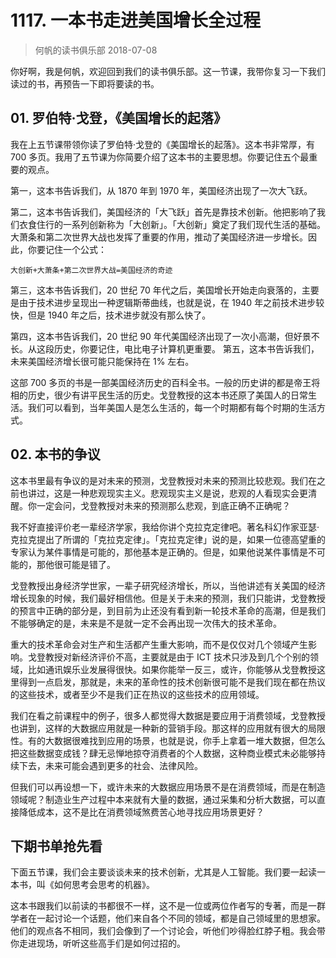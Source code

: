 # 1117. 一本书走进美国增长全过程
> 何帆的读书俱乐部
2018-07-08

你好啊，我是何帆，欢迎回到我们的读书俱乐部。这一节课，我带你复习一下我们读过的书，再预告一下即将要读的书。

## 01. 罗伯特·戈登，《美国增长的起落》

我在上五节课带领你读了罗伯特·戈登的《美国增长的起落》。这本书非常厚，有 700 多页。我用了五节课为你简要介绍了这本书的主要思想。你要记住五个最重要的观点。

第一，这本书告诉我们，从 1870 年到 1970 年，美国经济出现了一次大飞跃。

第二，这本书告诉我们，美国经济的「大飞跃」首先是靠技术创新。他把影响了我们衣食住行的一系列创新称为「大创新」。「大创新」奠定了我们现代生活的基础。大萧条和第二次世界大战也发挥了重要的作用，推动了美国经济进一步增长。因此，你要记住一个公式：

	大创新+大萧条+第二次世界大战=美国经济的奇迹

第三，这本书告诉我们，20 世纪 70 年代之后，美国增长开始走向衰落的，主要是由于技术进步呈现出一种逻辑斯蒂曲线，也就是说，在 1940 年之前技术进步较快，但是 1940 年之后，技术进步就没有那么快了。

第四，这本书告诉我们，20 世纪 90 年代美国经济出现了一次小高潮，但好景不长。从这段历史，你要记住，电比电子计算机更重要。
第五，这本书告诉我们，未来美国经济增长很可能只能保持在 1% 左右。

这部 700 多页的书是一部美国经济历史的百科全书。一般的历史讲的都是帝王将相的历史，很少有讲平民生活的历史。戈登教授的这本书还原了美国人的日常生活。我们可以看到，当年美国人是怎么生活的，每一个时期都有每个时期的生活方式。

## 02. 本书的争议

这本书里最有争议的是对未来的预测，戈登教授对未来的预测比较悲观。我们在之前也讲过，这是一种悲观现实主义。悲观现实主义是说，悲观的人看现实会更清醒。你一定会问，戈登教授对未来的预测那么悲观，到底正确不正确呢？

我不好直接评价老一辈经济学家，我给你讲个克拉克定律吧。著名科幻作家亚瑟·克拉克提出了所谓的「克拉克定律」。「克拉克定律」说的是，如果一位德高望重的专家认为某件事情是可能的，那他基本是正确的。但是，如果他说某件事情是不可能的，那他很可能是错了。

戈登教授出身经济学世家，一辈子研究经济增长，所以，当他讲述有关美国的经济增长现象的时候，我们最好相信他。但是关于未来的预测，我们只能讲，戈登教授的预言中正确的部分是，到目前为止还没有看到新一轮技术革命的高潮，但是我们不能够确定的是，未来是不是就一定不会再出现一次伟大的技术革命。

重大的技术革命会对生产和生活都产生重大影响，而不是仅仅对几个领域产生影响。戈登教授对新经济评价不高，主要就是由于 ICT 技术只涉及到几个个别的领域，比如通讯娱乐业发展得很快。如果你能举一反三，或许，你能够从戈登教授这里得到一点启发，那就是，未来的革命性的技术创新很可能不是我们现在都在热议的这些技术，或者至少不是我们正在热议的这些技术的应用领域。

我们在看之前课程中的例子，很多人都觉得大数据是要应用于消费领域，戈登教授也讲到，这样的大数据应用就是一种新的营销手段。那这样的应用就有很大的局限性。有的大数据很难找到应用的场景，也就是说，你手上拿着一堆大数据，但怎么把这些数据变成钱？肆无忌惮地掠夺消费者的个人数据，这种商业模式未必能够持续下去，未来可能会遇到更多的社会、法律风险。

但我们可以再设想一下，或许未来的大数据应用场景不是在消费领域，而是在制造领域呢？制造业生产过程中本来就有大量的数据，通过采集和分析大数据，可以直接降低成本，这不是比在消费领域煞费苦心地寻找应用场景更好？

## 下期书单抢先看

下面五节课，我们会主要谈谈未来的技术创新，尤其是人工智能。我们要一起读一本书，叫《如何思考会思考的机器》。

这本书跟我们以前读的书都很不一样，这不是一位或两位作者写的专著，而是一群学者在一起讨论一个话题，他们来自各个不同的领域，都是自己领域里的思想家。他们的观点各不相同，我们会像到了一个讨论会，听他们吵得脸红脖子粗。我会带你走进现场，听听这些高手们是如何过招的。


